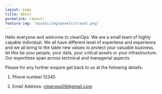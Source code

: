 ```yaml
---
layout: page
title: About
permalink: /about/
feature-img: "assets/img/pexels/travel.png"
---
```


Hello everyone and welcome to cleanOps. We are a small team of highly capable individual. 
We all have different level of expertiese and experience and we all bring to the table new values to protect your valuable business, let this be your people, your data, your critical assets or your infrastructure.
Our expertiese span across technical and managerial aspects. 

Please for any further enquire get back to us at the following details:

1. Phone number:12345

2. Email Address: cleanops09@gmail.com
 
